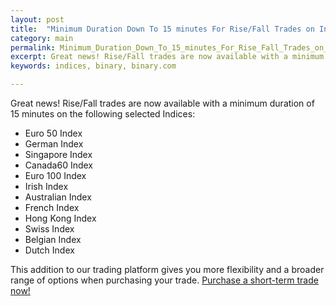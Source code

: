 ```yaml
---
layout: post
title:  "Minimum Duration Down To 15 minutes For Rise/Fall Trades on Indices"
category: main
permalink: Minimum_Duration_Down_To_15_minutes_For_Rise_Fall_Trades_on_Indices
excerpt: Great news! Rise/Fall trades are now available with a minimum duration of 15 minutes on the following selected Indices
keywords: indices, binary, binary.com

---
```


Great news! Rise/Fall trades are now available with a minimum duration of 15 minutes on the following selected Indices:

* Euro 50 Index
* German Index
* Singapore Index
* Canada60 Index
* Euro 100 Index
* Irish Index
* Australian Index
* French Index
* Hong Kong Index
* Swiss Index
* Belgian Index
* Dutch Index

This addition to our trading platform gives you more flexibility and a broader range of options when purchasing your trade. [Purchase a short-term trade now!](https://www.binary.com/c/trade.cgi?market=indices&time=15m&form_name=risefall&expiry_&amount_&H=S0P&currency=USD&underlying_symbol=SX5E&amount=100&date_&&l=EN&utm_medium=social&utm_source=blog&utm_content=whatsnew)

